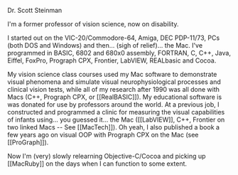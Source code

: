Dr. Scott Steinman


I'm a former professor of vision science, now on disability. 

I started out on the VIC-20/Commodore-64, Amiga, DEC PDP-11/73, PCs (both DOS and Windows) and then... (sigh of relief)... the Mac. I've programmed in BASIC, 6802 and 680x0 assembly, FORTRAN, C, C++, Java, Eiffel, FoxPro, Prograph CPX, Frontier, LabVIEW, REALbasic and Cocoa.

My vision science class courses used my Mac software to demonstrate visual phenomena and simulate visual neurophysiological processes and clinical vision tests, while all of my research after 1990 was all done with Macs (C++, Prograph CPX, or [[RealBASIC]]).  My educational software is was donated for use by professors around the world.  At a previous job, I constructed and programmed a clinic for measuring the visual capabilities of infants using... you guessed it... the Mac ([[LabVIEW]], C++, Frontier on two linked Macs -- See [[MacTech]]).  Oh yeah, I also published a book a few years ago on visual OOP with Prograph CPX on the Mac (see [[ProGraph]]).

Now I'm (very) slowly relearning Objective-C/Cocoa and picking up [[MacRuby]] on the days when I can function to some extent.